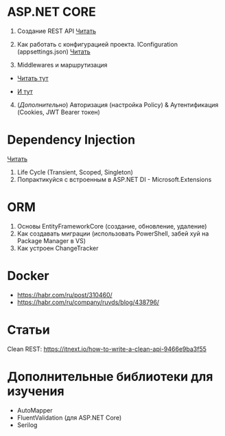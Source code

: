 # ASP.NET CORE

1. Создание REST API [Читать](https://learn.microsoft.com/en-us/aspnet/core/fundamentals/startup?view=aspnetcore-7.0)

2. Как работать с конфигурацией проекта. IConfiguration (appsettings.json) [Читать](https://learn.microsoft.com/en-us/aspnet/core/fundamentals/configuration/?view=aspnetcore-7.0)

3. Middlewares и маршрутизация
* [Читать тут](https://learn.microsoft.com/en-us/aspnet/core/fundamentals/middleware/?view=aspnetcore-7.0)

* [И тут](https://learn.microsoft.com/en-us/aspnet/core/fundamentals/routing?view=aspnetcore-7.0)
4. (*Дополнительно*) Авторизация (настройка Policy) & Аутентификация (Cookies, JWT Bearer токен)

# Dependency Injection

[Читать](https://metanit.com/sharp/dotnet/1.1.php)

1. Life Cycle (Transient, Scoped, Singleton)
2. Попрактикуйся с встроенным в ASP.NET DI - Microsoft.Extensions 

# ORM

1. Основы EntityFrameworkCore (создание, обновление, удаление)
2. Как создавать миграции (использовать PowerShell, забей хуй на Package Manager в VS)
3. Как устроен ChangeTracker

# Docker

* https://habr.com/ru/post/310460/
* https://habr.com/ru/company/ruvds/blog/438796/

# Статьи

Clean REST: https://itnext.io/how-to-write-a-clean-api-9466e9ba3f55

# Дополнительные библиотеки для изучения

* AutoMapper
* FluentValidation (для ASP.NET Core)
* Serilog